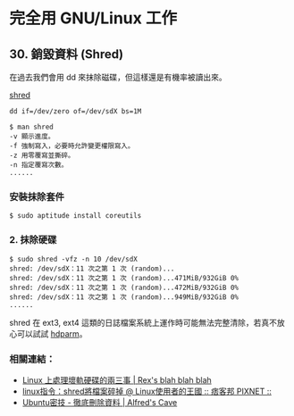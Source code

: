 # 完全用 GNU/Linux 工作

## 30. 銷毀資料 (Shred)

在過去我們會用 dd 來抹除磁碟，但這樣還是有機率被讀出來。

[shred](http://zh.wikipedia.org/wiki/Shred_(Unix))

``dd if=/dev/zero of=/dev/sdX bs=1M``

	$ man shred
	-v 顯示進度。
	-f 強制寫入，必要時允許變更權限寫入。
	-z 用零覆寫並撕碎。
	-n 指定覆寫次數。
	......

### 安裝抹除套件

	$ sudo aptitude install coreutils 

### 2. 抹除硬碟

	$ sudo shred -vfz -n 10 /dev/sdX
	shred: /dev/sdX：11 次之第 1 次 (random)...
	shred: /dev/sdX：11 次之第 1 次 (random)...471MiB/932GiB 0%
	shred: /dev/sdX：11 次之第 1 次 (random)...472MiB/932GiB 0%
	shred: /dev/sdX：11 次之第 1 次 (random)...949MiB/932GiB 0%
	......


shred 在 ext3, ext4 這類的日誌檔案系統上運作時可能無法完整清除，若真不放心可以試試 [hdparm](http://en.wikipedia.org/wiki/Hdparm)。

### 相關連結：

- [Linux 上處理壞軌硬碟的兩三事 | Rex's blah blah blah](http://blog.nutsfactory.net/2011/05/30/manage-bad-blocks-on-linux/)
- [linux指令：shred將檔案碎掉 @ Linux使用者的王國 :: 痞客邦 PIXNET ::](http://kadok0520.pixnet.net/blog/post/25498844-linux%E6%8C%87%E4%BB%A4%EF%BC%9Ashred%E5%B0%87%E6%AA%94%E6%A1%88%E7%A2%8E%E6%8E%89)
- [Ubuntu密技 - 徹底刪除資料 | Alfred's Cave](http://alfredcave.blogspot.tw/2009/10/ubuntu_9008.html)

